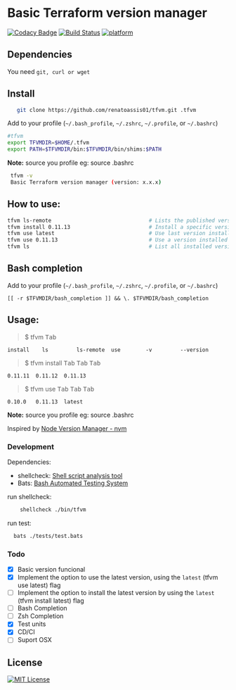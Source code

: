# Basic Terraform version manager

[![Codacy Badge](https://api.codacy.com/project/badge/Grade/e54dd13e95b74a3d897cb89c7dd836a2)](https://app.codacy.com/app/renatoassis/tfvm?utm_source=github.com&utm_medium=referral&utm_content=renatoassis01/tfvm&utm_campaign=Badge_Grade_Dashboard)
[![Build Status](https://dev.azure.com/renatoassis/Basic%20Terraform%20version%20manager/_apis/build/status/renatoassis01.tfvm?branchName=master)](https://dev.azure.com/renatoassis/Basic%20Terraform%20version%20manager/_build/latest?definitionId=1&branchName=master)
[![platform](https://img.shields.io/badge/platform-linux-9cf.svg)](https://img.shields.io/badge/platform-linux-9cf.svg)

## Dependencies

You need `git, curl or wget`

## Install

 ```sh
    git clone https://github.com/renatoassis01/tfvm.git .tfvm
 ```

Add to your profile (`~/.bash_profile`, `~/.zshrc`, `~/.profile`, or `~/.bashrc`)

```sh
#tfvm
export TFVMDIR=$HOME/.tfvm
export PATH=$TFVMDIR/bin:$TFVMDIR/bin/shims:$PATH
```

**Note:**  source you profile eg: source .bashrc

```sh
 tfvm -v
 Basic Terraform version manager (version: x.x.x)

```

## How to use:

```sh
tfvm ls-remote                               # Lists the published version
tfvm install 0.11.13                         # Install a specific version number
tfvm use latest                              # Use last version installed
tfvm use 0.11.13                             # Use a version installed
tfvm ls                                      # List all installed versions
```                                     


## Bash completion

Add to your profile (`~/.bash_profile`, `~/.zshrc`, `~/.profile`, or `~/.bashrc`)

```
[[ -r $TFVMDIR/bash_completion ]] && \. $TFVMDIR/bash_completion

```
## Usage:

> $ tfvm <kbd>Tab</kbd>

```
install    ls         ls-remote  use        -v         --version 
```

> $ tfvm install <kbd>Tab</kbd> <kbd>Tab</kbd> <kbd>Tab</kbd>

```
0.11.11  0.11.12  0.11.13  
```

> $ tfvm use <kbd>Tab</kbd> <kbd>Tab</kbd> <kbd>Tab</kbd>

```
0.10.0   0.11.13  latest  
```

**Note:**  source you profile eg: source .bashrc


Inspired by [Node Version Manager - nvm](https://github.com/nvm-sh/nvm)


### Development

   Dependencies: 
   
   - shellcheck: [Shell script analysis tool](https://www.shellcheck.net/) 
   - Bats: [Bash Automated Testing System](https://github.com/sstephenson/bats)

   
   run shellcheck:

   ```sh
       shellcheck ./bin/tfvm
   ```
   
   
   run test:

   ```sh
     bats ./tests/test.bats
   ```


### Todo

- [x] Basic version funcional
- [x] Implement the option to use the latest version, using the `latest` (tfvm use latest) flag
- [ ] Implement the option to install the latest version by using the `latest` (tfvm install latest) flag 
- [ ] Bash Completion
- [ ] Zsh Completion
- [x] Test units
- [x] CD/CI
- [ ] Suport OSX

## License

[![MIT License](http://img.shields.io/badge/license-MIT-blue.svg?style=flat)](LICENSE)